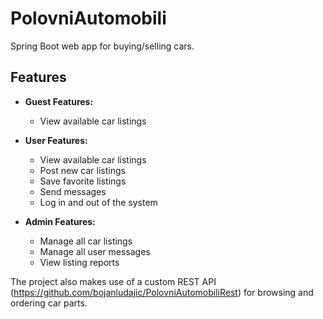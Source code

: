 # PolovniAutomobili

Spring Boot web app for buying/selling cars.

## Features

- **Guest Features:**
  - View available car listings

- **User Features:**
  - View available car listings
  - Post new car listings
  - Save favorite listings
  - Send messages
  - Log in and out of the system
  
- **Admin Features:**
  - Manage all car listings
  - Manage all user messages
  - View listing reports

  
The project also makes use of a custom REST API (https://github.com/bojanludajic/PolovniAutomobiliRest) for browsing and ordering car parts.

